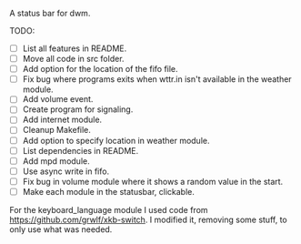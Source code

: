 A status bar for dwm.

TODO:
- [ ] List all features in README.
- [ ] Move all code in src folder.
- [ ] Add option for the location of the fifo file.
- [ ] Fix bug where programs exits when wttr.in isn't available in the weather module.
- [ ] Add volume event.
- [ ] Create program for signaling.
- [ ] Add internet module.
- [ ] Cleanup Makefile.
- [ ] Add option to specify location in weather module. 
- [ ] List dependencies in README.
- [ ] Add mpd module.
- [ ] Use async write in fifo. 
- [ ] Fix bug in volume module where it shows a random value in the start.
- [ ] Make each module in the statusbar, clickable.
 
For the keyboard_language module I used code from https://github.com/grwlf/xkb-switch.
I modified it, removing some stuff, to only use what was needed.
